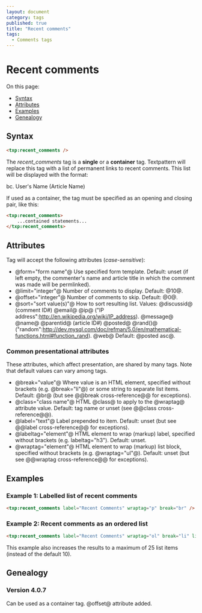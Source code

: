 ```yaml
---
layout: document
category: tags
published: true
title: "Recent comments"
tags:
  - Comments tags
---
```


# Recent comments

On this page:

* [Syntax](#user-content-syntax)
* [Attributes](#user-content-attributes)
* [Examples](#user-content-examples)
* [Genealogy](#user-content-genealogy)

## Syntax

```html
<txp:recent_comments />
```

The *recent_comments* tag is a __single__ or a __container__ tag. Textpattern will replace this tag with a list of permanent links to recent comments. This list will be displayed with the format:

bc. User's Name (Article Name)

If used as a container, the tag must be specified as an opening and closing pair, like this:

```html
<txp:recent_comments>
    ...contained statements...
</txp:recent_comments>
```

## Attributes

Tag will accept the following attributes (*case-sensitive*):

* @form="form name"@
Use specified form template.
Default: unset (if left empty, the commenter's name and article title in which the comment was made will be permlinked).
* @limit="integer"@
Number of comments to display.
Default: @10@.
* @offset="integer"@
Number of comments to skip.
Default: @0@.
* @sort="sort value(s)"@
How to sort resulting list.
Values:
@discussid@ (comment ID#)
@email@
@ip@ ("IP address":http://en.wikipedia.org/wiki/IP_address).
@message@
@name@
@parentid@ (article ID#)
@posted@
@rand()@ ("random":http://dev.mysql.com/doc/refman/5.0/en/mathematical-functions.html#function_rand).
@web@
Default: @posted asc@.

### Common presentational attributes

These attributes, which affect presentation, are shared by many tags. Note that default values can vary among tags.

* @break="value"@
Where value is an HTML element, specified without brackets (e.g. @break="li"@) or some string to separate list items.
Default: @br@ (but see @@break cross-reference@@ for exceptions).
* @class="class name"@
HTML @class@ to apply to the @wraptag@ attribute value.
Default: tag name or unset (see @@class cross-reference@@).
* @label="text"@
Label prepended to item.
Default: unset (but see @@label cross-reference@@ for exceptions).
* @labeltag="element"@
HTML element to wrap (markup) label, specified without brackets (e.g. labeltag="h3").
Default: unset.
* @wraptag="element"@
HTML element to wrap (markup) list block, specified without brackets (e.g. @wraptag="ul"@).
Default: unset (but see @@wraptag cross-reference@@ for exceptions).

## Examples

### Example 1: Labelled list of recent comments

```html
<txp:recent_comments label="Recent Comments" wraptag="p" break="br" />
```

### Example 2: Recent comments as an ordered list

```html
<txp:recent_comments label="Recent Comments" wraptag="ol" break="li" limit="25" />
```

This example also increases the results to a maximum of 25 list items (instead of the default 10).

## Genealogy

### Version 4.0.7

Can be used as a container tag.
@offset@ attribute added.
